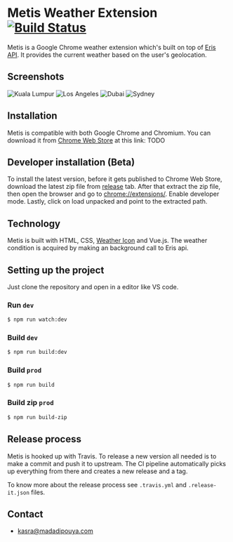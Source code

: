 # Metis Weather Extension [![Build Status](https://api.travis-ci.org/kasramp/weather-extension.svg?branch=master)](https://travis-ci.org/kasramp/weather-extension)

Metis is a Google Chrome weather extension which's built on top of [Eris API](http://eris.madadipouya.com/). It provides the current weather based on the user's geolocation.

## Screenshots

![Kuala Lumpur](https://user-images.githubusercontent.com/4501120/57571299-73a2f600-740c-11e9-8d31-23c5b1ecac09.jpg)
![Los Angeles](https://user-images.githubusercontent.com/4501120/57571326-d72d2380-740c-11e9-9623-fa4db36a1507.jpg)
![Dubai](https://user-images.githubusercontent.com/4501120/57571263-f081a000-740b-11e9-9a89-d754a3e86918.jpg)
![Sydney](https://user-images.githubusercontent.com/4501120/57571264-f1b2cd00-740b-11e9-854d-a1a58d80c5cf.jpg)

## Installation

Metis is compatible with both Google Chrome and Chromium. You can download it from [Chrome Web Store](https://chrome.google.com/webstore/category/extensions) at this link: TODO

## Developer installation (Beta)

To install the latest version, before it gets published to Chrome Web Store, download the latest zip file from [release](https://github.com/kasramp/weather-extension/releases) tab.
After that extract the zip file, then open the browser and go to [chrome://extensions/](chrome://extensions/). Enable developer mode. Lastly, click on load unpacked and point to the extracted path.

## Technology

Metis is built with HTML, CSS, [Weather Icon](https://erikflowers.github.io/weather-icons/) and Vue.js. The weather condition is acquired by making an background call to Eris api.

## Setting up the project

Just clone the repository and open in a editor like VS code.

### Run `dev`

```bash
$ npm run watch:dev
```

### Build `dev`

```bash
$ npm run build:dev
```

### Build `prod`

```bash
$ npm run build
```

### Build zip `prod`

```bash
$ npm run build-zip
```

## Release process

Metis is hooked up with Travis. To release a new version all needed is to make a commit and push it to upstream. The CI pipeline automatically picks up everything from there and creates a new release and a tag.

To know more about the release process see `.travis.yml` and `.release-it.json` files.

## Contact

- kasra@madadipouya.com
